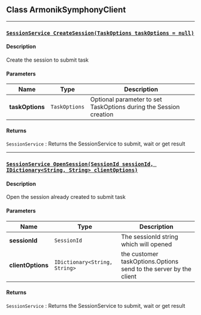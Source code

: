 ## Class ArmonikSymphonyClient

---

### [`SessionService CreateSession(TaskOptions taskOptions = null)`](ArmonikSymphonyClient.md#sessionservice-createsessiontaskoptions-taskoptions--null)

#### Description

Create the session to submit task

#### Parameters

| Name | Type | Description |
| --- | --- | --- |
| **taskOptions**|`TaskOptions`|Optional parameter to set TaskOptions during the Session creation|

#### Returns

`SessionService` : Returns the SessionService to submit, wait or get result

---

### [`SessionService OpenSession(SessionId sessionId, IDictionary<String, String> clientOptions)`](ArmonikSymphonyClient.md#sessionservice-opensessionsessionid-sessionid-idictionarystring-string-clientoptions)

#### Description

Open the session already created to submit task

#### Parameters

| Name | Type | Description |
| --- | --- | --- |
| **sessionId**|`SessionId`|The sessionId string which will opened|
| **clientOptions**|`IDictionary<String, String>`|the customer taskOptions.Options send to the server by the client|

#### Returns

`SessionService` : Returns the SessionService to submit, wait or get result

